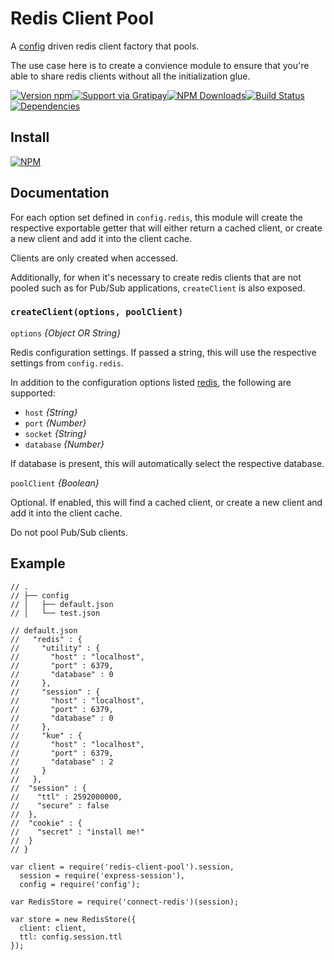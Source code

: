 # **Redis Client Pool**

A [config](https://www.npmjs.com/package/config) driven redis client factory that pools.

The use case here is to create a convience module to ensure that you're able to share redis clients without all the initialization glue.

[![Version npm](https://img.shields.io/npm/v/redis-client-pool.svg?style=flat-square)](https://www.npmjs.com/package/redis-client-pool)[![Support via Gratipay](https://img.shields.io/gratipay/Bajix.svg)](https://gratipay.com/Bajix)[![NPM Downloads](https://img.shields.io/npm/dm/redis-client-pool.svg?style=flat-square)](https://www.npmjs.com/package/redis-client-pool)[![Build Status](https://img.shields.io/codeship/47629180-22d5-0133-a61b-4232491ff1b0.svg)](https://codeship.com/projects/96293)[![Dependencies](https://img.shields.io/david/Bajix/redis-client-pool.svg?style=flat-square)](https://david-dm.org/Bajix/redis-client-pool)


## Install

[![NPM](https://nodei.co/npm/redis-client-pool.png?downloads=true&downloadRank=true)](https://nodei.co/npm/redis-client-pool/)

## Documentation

For each option set defined in `config.redis`, this module will create the respective exportable getter that will either return a cached client, or create a new client and add it into the client cache.

Clients are only created when accessed.

Additionally, for when it's necessary to create redis clients that are not pooled such as for Pub/Sub applications, `createClient` is also exposed.

### `createClient(options, poolClient)`

`options` *{Object OR String}*

Redis configuration settings. If passed a string, this will use the respective settings from `config.redis`.

In addition to the configuration options listed [redis](https://www.npmjs.com/package/redis), the following are supported:

- `host` *{String}*
- `port` *{Number}*
- `socket` *{String}*
- `database` *{Number}*

If database is present, this will automatically select the respective database.

`poolClient` *{Boolean}*

Optional. If enabled, this will find a cached client, or create a new client and add it into the client cache.

Do not pool Pub/Sub clients.

## Example

```
// .
// ├── config
// │   ├── default.json
// │   └── test.json

// default.json
//   "redis" : {
//     "utility" : {
//       "host" : "localhost",
//       "port" : 6379,
//       "database" : 0
//     },
//     "session" : {
//       "host" : "localhost",
//       "port" : 6379,
//       "database" : 0
//     },
//     "kue" : {
//       "host" : "localhost",
//       "port" : 6379,
//       "database" : 2
//     }
//   },
//  "session" : {
//    "ttl" : 2592000000,
//    "secure" : false
//  },
//  "cookie" : {
//    "secret" : "install me!"
//  }
// }

var client = require('redis-client-pool').session,
  session = require('express-session'),
  config = require('config');

var RedisStore = require('connect-redis')(session);

var store = new RedisStore({
  client: client,
  ttl: config.session.ttl
});
```